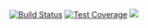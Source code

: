 [![Build Status](https://travis-ci.org/Marynx/TestowanieAplikacjiRuby.svg?branch=master)](https://travis-ci.org/Marynx/TestowanieAplikacjiRuby)
[![Test Coverage](https://api.codeclimate.com/v1/badges/42865d30aafd1b0705f0/test_coverage)](https://codeclimate.com/github/Marynx/TestowanieAplikacjiRuby/test_coverage)
<a href="https://codeclimate.com/github/marynx/TestowanieAplikacjiRuby/maintainability"><img src="https://api.codeclimate.com/v1/badges/42865d30aafd1b0705f0/maintainability" /></a>
